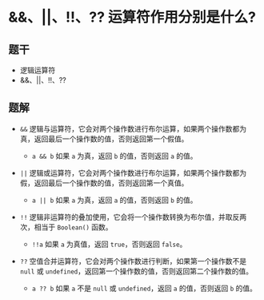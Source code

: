 # &&、||、!!、?? 运算符作用分别是什么?
## 题干

- 逻辑运算符
- &&、||、!!、??

## 题解

- `&&` 逻辑与运算符，它会对两个操作数进行布尔运算，如果两个操作数都为真，返回最后一个操作数的值，否则返回第一个假值。
  - `a && b` 如果 `a` 为真，返回 `b` 的值，否则返回 `a` 的值。

- `||` 逻辑或运算符，它会对两个操作数进行布尔运算，如果两个操作数都为假，返回最后一个操作数的值，否则返回第一个真值。
  - `a || b` 如果 `a` 为真，返回 `a` 的值，否则返回 `b` 的值。

- `!!` 逻辑非运算符的叠加使用，它会将一个操作数转换为布尔值，并取反两次，相当于 `Boolean()` 函数。
  - `!!a` 如果 `a` 为真值，返回 `true`，否则返回 `false`。

- `??` 空值合并运算符，它会对两个操作数进行判断，如果第一个操作数不是 `null` 或 `undefined`，返回第一个操作数的值，否则返回第二个操作数的值。
  - `a ?? b` 如果 `a` 不是 `null` 或 `undefined`，返回 `a` 的值，否则返回 `b` 的值。